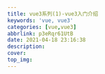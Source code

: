```yaml
---
title: vue3系列(1)-vue3入门介绍
keywords: 'vue, vue3'
categories: [vue,vue3]
abbrlink: p3eRqr61UtB
date: 2021-04-18 23:16:38
description:
cover:
top_img:
---
```


